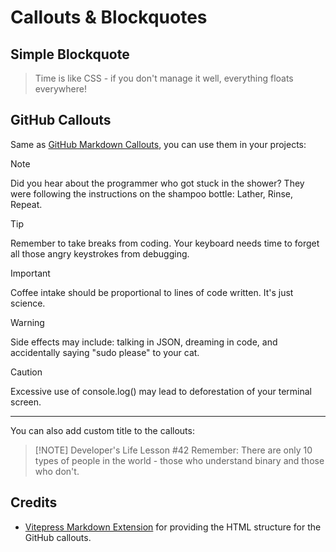 # Callouts & Blockquotes

## Simple Blockquote

<ComponentPreview>

> Time is like CSS - if you don't manage it well, everything floats everywhere!

</ComponentPreview>

## GitHub Callouts

Same as [GitHub Markdown Callouts](https://docs.github.com/en/get-started/writing-on-github/getting-started-with-writing-and-formatting-on-github/basic-writing-and-formatting-syntax#alerts), you can use them in your projects:

<ComponentPreview>

> [!NOTE]
> Did you hear about the programmer who got stuck in the shower? They were following the instructions on the shampoo bottle: Lather, Rinse, Repeat.

> [!TIP]
> Remember to take breaks from coding. Your keyboard needs time to forget all those angry keystrokes from debugging.

> [!IMPORTANT]
> Coffee intake should be proportional to lines of code written. It's just science.

> [!WARNING]
> Side effects may include: talking in JSON, dreaming in code, and accidentally saying "sudo please" to your cat.

> [!CAUTION]
> Excessive use of console.log() may lead to deforestation of your terminal screen.

</ComponentPreview>

---

You can also add custom title to the callouts:

> [!NOTE] Developer's Life Lesson #42
> Remember: There are only 10 types of people in the world - those who understand binary and those who don't.

## Credits

- [Vitepress Markdown Extension](https://vitepress.dev) for providing the HTML structure for the GitHub callouts.

